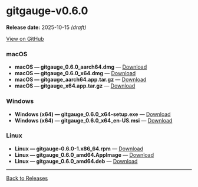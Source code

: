 # gitgauge-v0.6.0

**Release date:** 2025-10-15 _(draft)_

[View on GitHub](https://github.com/Monash-FIT3170/2025W1-Commitment/releases)

### macOS

- **macOS — gitgauge_0.6.0_aarch64.dmg** — [Download](https://github.com/Monash-FIT3170/2025W1-Commitment/releases/download/untagged-536471ddea5831a3a116/gitgauge_0.6.0_aarch64.dmg)
- **macOS — gitgauge_0.6.0_x64.dmg** — [Download](https://github.com/Monash-FIT3170/2025W1-Commitment/releases/download/untagged-536471ddea5831a3a116/gitgauge_0.6.0_x64.dmg)
- **macOS — gitgauge_aarch64.app.tar.gz** — [Download](https://github.com/Monash-FIT3170/2025W1-Commitment/releases/download/untagged-536471ddea5831a3a116/gitgauge_aarch64.app.tar.gz)
- **macOS — gitgauge_x64.app.tar.gz** — [Download](https://github.com/Monash-FIT3170/2025W1-Commitment/releases/download/untagged-536471ddea5831a3a116/gitgauge_x64.app.tar.gz)

### Windows

- **Windows (x64) — gitgauge_0.6.0_x64-setup.exe** — [Download](https://github.com/Monash-FIT3170/2025W1-Commitment/releases/download/untagged-536471ddea5831a3a116/gitgauge_0.6.0_x64-setup.exe)
- **Windows (x64) — gitgauge_0.6.0_x64_en-US.msi** — [Download](https://github.com/Monash-FIT3170/2025W1-Commitment/releases/download/untagged-536471ddea5831a3a116/gitgauge_0.6.0_x64_en-US.msi)

### Linux

- **Linux — gitgauge-0.6.0-1.x86_64.rpm** — [Download](https://github.com/Monash-FIT3170/2025W1-Commitment/releases/download/untagged-536471ddea5831a3a116/gitgauge-0.6.0-1.x86_64.rpm)
- **Linux — gitgauge_0.6.0_amd64.AppImage** — [Download](https://github.com/Monash-FIT3170/2025W1-Commitment/releases/download/untagged-536471ddea5831a3a116/gitgauge_0.6.0_amd64.AppImage)
- **Linux — gitgauge_0.6.0_amd64.deb** — [Download](https://github.com/Monash-FIT3170/2025W1-Commitment/releases/download/untagged-536471ddea5831a3a116/gitgauge_0.6.0_amd64.deb)

---
[Back to Releases](./index.md)
